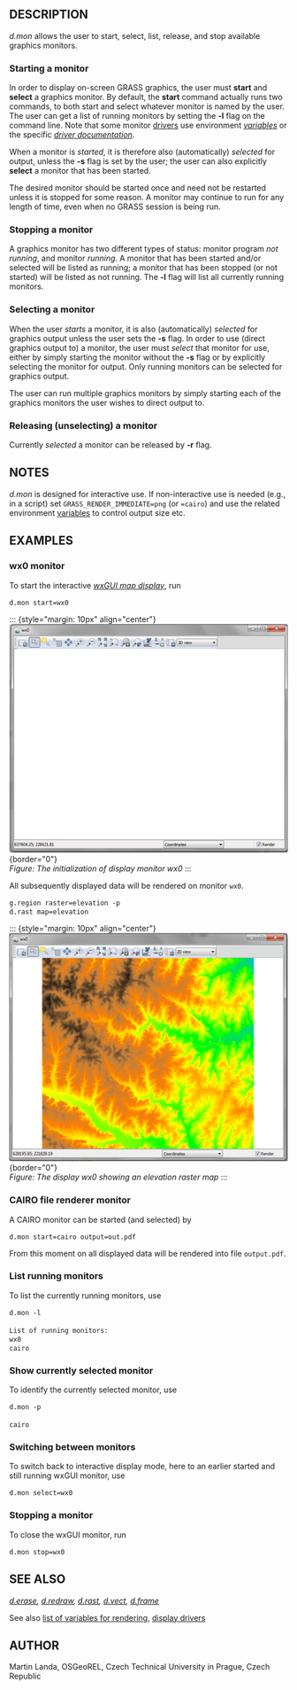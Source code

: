 ## DESCRIPTION

*d.mon* allows the user to start, select, list, release, and stop
available graphics monitors.

### Starting a monitor

In order to display on-screen GRASS graphics, the user must **start**
and **select** a graphics monitor. By default, the **start** command
actually runs two commands, to both start and select whatever monitor is
named by the user. The user can get a list of running monitors by
setting the **-l** flag on the command line. Note that some monitor
[drivers](displaydrivers.html) use environment
*[variables](variables.html)* or the specific *[driver
documentation](variables.html#list-of-selected-grass-environment-variables-for-rendering)*.

When a monitor is *started*, it is therefore also (automatically)
*selected* for output, unless the **-s** flag is set by the user; the
user can also explicitly **select** a monitor that has been started.

The desired monitor should be started once and need not be restarted
unless it is stopped for some reason. A monitor may continue to run for
any length of time, even when no GRASS session is being run.

### Stopping a monitor

A graphics monitor has two different types of status: monitor program
*not running*, and monitor *running*. A monitor that has been started
and/or selected will be listed as running; a monitor that has been
stopped (or not started) will be listed as not running. The **-l** flag
will list all currently running monitors.

### Selecting a monitor

When the user *starts* a monitor, it is also (automatically) *selected*
for graphics output unless the user sets the **-s** flag. In order to
use (direct graphics output to) a monitor, the user must *select* that
monitor for use, either by simply starting the monitor without the
**-s** flag or by explicitly selecting the monitor for output. Only
running monitors can be selected for graphics output.

The user can run multiple graphics monitors by simply starting each of
the graphics monitors the user wishes to direct output to.

### Releasing (unselecting) a monitor

Currently *selected* a monitor can be released by **-r** flag.

## NOTES

*d.mon* is designed for interactive use. If non-interactive use is
needed (e.g., in a script) set `GRASS_RENDER_IMMEDIATE=png` (or
`=cairo`) and use the related environment [variables](variables.html) to
control output size etc.

## EXAMPLES

### wx0 monitor

To start the interactive *[wxGUI map
display](wxGUI.html#map-display-window)*, run

```
d.mon start=wx0
```

::: {style="margin: 10px" align="center"}
![Blank wx0 display](d_mon_wx0.png){border="0"}\
*Figure: The initialization of display monitor wx0*
:::

All subsequently displayed data will be rendered on monitor `wx0`.

```
g.region raster=elevation -p
d.rast map=elevation
```

::: {style="margin: 10px" align="center"}
![Display wx0 with raster map](d_mon_wx0_raster.png){border="0"}\
*Figure: The display wx0 showing an elevation raster map*
:::

### CAIRO file renderer monitor

A CAIRO monitor can be started (and selected) by

```
d.mon start=cairo output=out.pdf
```

From this moment on all displayed data will be rendered into file
`output.pdf`.

### List running monitors

To list the currently running monitors, use

```
d.mon -l

List of running monitors:
wx0
cairo
```

### Show currently selected monitor

To identify the currently selected monitor, use

```
d.mon -p

cairo
```

### Switching between monitors

To switch back to interactive display mode, here to an earlier started
and still running wxGUI monitor, use

```
d.mon select=wx0
```

### Stopping a monitor

To close the wxGUI monitor, run

```
d.mon stop=wx0
```

## SEE ALSO

*[d.erase](d.erase.html), [d.redraw](d.redraw.html),
[d.rast](d.rast.html), [d.vect](d.vect.html), [d.frame](d.frame.html)*

See also [list of variables for
rendering](variables.html#list-of-selected-grass-environment-variables-for-rendering),
[display drivers](displaydrivers.html)

## AUTHOR

Martin Landa, OSGeoREL, Czech Technical University in Prague, Czech
Republic
